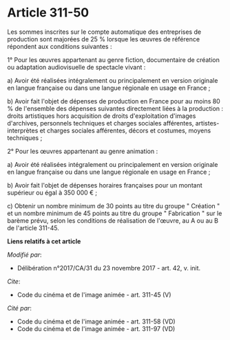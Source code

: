 # Article 311-50

Les sommes inscrites sur le compte automatique des entreprises de production sont majorées de 25 % lorsque les œuvres de
référence répondent aux conditions suivantes :

1° Pour les œuvres appartenant au genre fiction, documentaire de création ou adaptation audiovisuelle de spectacle vivant :

a) Avoir été réalisées intégralement ou principalement en version originale en langue française ou dans une langue régionale
en usage en France ;

b) Avoir fait l'objet de dépenses de production en France pour au moins 80 % de l'ensemble des dépenses suivantes directement
liées à la production : droits artistiques hors acquisition de droits d'exploitation d'images d'archives, personnels
techniques et charges sociales afférentes, artistes-interprètes et charges sociales afférentes, décors et costumes, moyens
techniques ;

2° Pour les œuvres appartenant au genre animation :

a) Avoir été réalisées intégralement ou principalement en version originale en langue française ou dans une langue régionale
en usage en France ;

b) Avoir fait l'objet de dépenses horaires françaises pour un montant supérieur ou égal à 350 000 € ;

c) Obtenir un nombre minimum de 30 points au titre du groupe " Création " et un nombre minimum de 45 points au titre du
groupe " Fabrication " sur le barème prévu, selon les conditions de réalisation de l'œuvre, au A ou au B de l'article 311-45.

**Liens relatifs à cet article**

_Modifié par_:

  - Délibération n°2017/CA/31 du 23 novembre 2017 - art. 42, v. init.

_Cite_:

  - Code du cinéma et de l'image animée - art. 311-45 (V)

_Cité par_:

  - Code du cinéma et de l'image animée - art. 311-58 (VD)
  - Code du cinéma et de l'image animée - art. 311-97 (VD)
